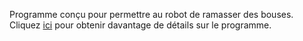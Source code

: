 Programme conçu pour permettre au robot de ramasser des bouses. 
Cliquez [ici](https://www.france-ioi.org/algo/task.php?idChapter=643&iOrder=7) pour obtenir davantage de détails sur le programme.
